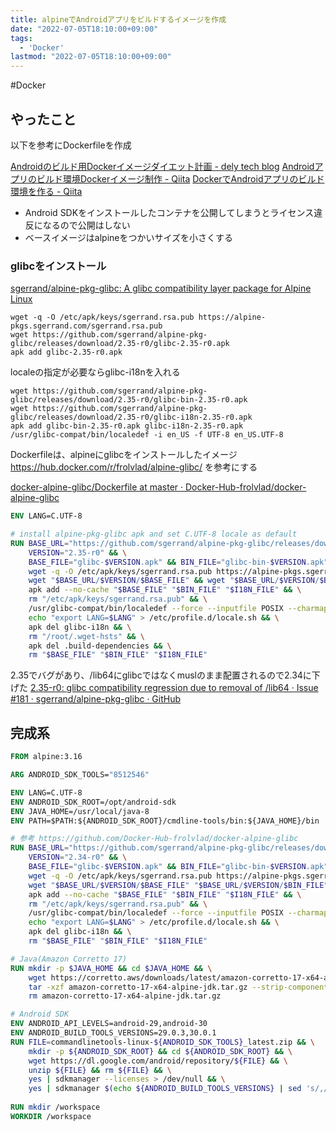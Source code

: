 ```yaml
---
title: alpineでAndroidアプリをビルドするイメージを作成
date: "2022-07-05T18:10:00+09:00"
tags:
  - 'Docker'
lastmod: "2022-07-05T18:10:00+09:00"
---
```


#Docker

## やったこと

以下を参考にDockerfileを作成

[Androidのビルド用Dockerイメージダイエット計画 - dely tech blog](https://tech.dely.jp/entry/2020/12/07/170000)
[Androidアプリのビルド環境Dockerイメージ制作 - Qiita](https://qiita.com/kaihei777/items/1a94a8a329c8fb67d421)
[DockerでAndroidアプリのビルド環境を作る - Qiita](https://qiita.com/kichinaga/items/66872432747e76d72af7)

- Android SDKをインストールしたコンテナを公開してしまうとライセンス違反になるので公開はしない
- ベースイメージはalpineをつかいサイズを小さくする

### glibcをインストール

[sgerrand/alpine-pkg-glibc: A glibc compatibility layer package for Alpine Linux](https://github.com/sgerrand/alpine-pkg-glibc)

```shell
wget -q -O /etc/apk/keys/sgerrand.rsa.pub https://alpine-pkgs.sgerrand.com/sgerrand.rsa.pub
wget https://github.com/sgerrand/alpine-pkg-glibc/releases/download/2.35-r0/glibc-2.35-r0.apk
apk add glibc-2.35-r0.apk
```

localeの指定が必要ならglibc-i18nを入れる

```shell
wget https://github.com/sgerrand/alpine-pkg-glibc/releases/download/2.35-r0/glibc-bin-2.35-r0.apk
wget https://github.com/sgerrand/alpine-pkg-glibc/releases/download/2.35-r0/glibc-i18n-2.35-r0.apk
apk add glibc-bin-2.35-r0.apk glibc-i18n-2.35-r0.apk
/usr/glibc-compat/bin/localedef -i en_US -f UTF-8 en_US.UTF-8
```

Dockerfileは、alpineにglibcをインストールしたイメージ https://hub.docker.com/r/frolvlad/alpine-glibc/ を参考にする

[docker-alpine-glibc/Dockerfile at master · Docker-Hub-frolvlad/docker-alpine-glibc](https://github.com/Docker-Hub-frolvlad/docker-alpine-glibc/blob/master/Dockerfile)

```Dockerfile
ENV LANG=C.UTF-8

# install alpine-pkg-glibc apk and set C.UTF-8 locale as default
RUN BASE_URL="https://github.com/sgerrand/alpine-pkg-glibc/releases/download" && \
    VERSION="2.35-r0" && \
    BASE_FILE="glibc-$VERSION.apk" && BIN_FILE="glibc-bin-$VERSION.apk" && I18N_FILE="glibc-i18n-$VERSION.apk" && \
    wget -q -O /etc/apk/keys/sgerrand.rsa.pub https://alpine-pkgs.sgerrand.com/sgerrand.rsa.pub && \
    wget "$BASE_URL/$VERSION/$BASE_FILE" && wget "$BASE_URL/$VERSION/$BIN_FILE" && wget "$BASE_URL/$VERSION/$I18N_FILE" && \
    apk add --no-cache "$BASE_FILE" "$BIN_FILE" "$I18N_FILE" && \
    rm "/etc/apk/keys/sgerrand.rsa.pub" && \
    /usr/glibc-compat/bin/localedef --force --inputfile POSIX --charmap UTF-8 "$LANG" || true && \
    echo "export LANG=$LANG" > /etc/profile.d/locale.sh && \
    apk del glibc-i18n && \
    rm "/root/.wget-hsts" && \
    apk del .build-dependencies && \
    rm "$BASE_FILE" "$BIN_FILE" "$I18N_FILE"
```

2.35でバグがあり、/lib64にglibcではなくmuslのまま配置されるので2.34に下げた
[2.35-r0: glibc compatibility regression due to removal of /lib64 · Issue #181 · sgerrand/alpine-pkg-glibc · GitHub](https://github.com/sgerrand/alpine-pkg-glibc/issues/181)

## 完成系

```Dockerfile
FROM alpine:3.16

ARG ANDROID_SDK_TOOLS="8512546"

ENV LANG=C.UTF-8
ENV ANDROID_SDK_ROOT=/opt/android-sdk
ENV JAVA_HOME=/usr/local/java-8
ENV PATH=$PATH:${ANDROID_SDK_ROOT}/cmdline-tools/bin:${JAVA_HOME}/bin

# 参考 https://github.com/Docker-Hub-frolvlad/docker-alpine-glibc
RUN BASE_URL="https://github.com/sgerrand/alpine-pkg-glibc/releases/download" && \
    VERSION="2.34-r0" && \
    BASE_FILE="glibc-$VERSION.apk" && BIN_FILE="glibc-bin-$VERSION.apk" && I18N_FILE="glibc-i18n-$VERSION.apk" && \
    wget -q -O /etc/apk/keys/sgerrand.rsa.pub https://alpine-pkgs.sgerrand.com/sgerrand.rsa.pub && \
    wget "$BASE_URL/$VERSION/$BASE_FILE" "$BASE_URL/$VERSION/$BIN_FILE" "$BASE_URL/$VERSION/$I18N_FILE" && \
    apk add --no-cache "$BASE_FILE" "$BIN_FILE" "$I18N_FILE" && \
    rm "/etc/apk/keys/sgerrand.rsa.pub" && \
    /usr/glibc-compat/bin/localedef --force --inputfile POSIX --charmap UTF-8 "$LANG" || true && \
    echo "export LANG=$LANG" > /etc/profile.d/locale.sh && \
    apk del glibc-i18n && \
    rm "$BASE_FILE" "$BIN_FILE" "$I18N_FILE"

# Java(Amazon Corretto 17)
RUN mkdir -p $JAVA_HOME && cd $JAVA_HOME && \
    wget https://corretto.aws/downloads/latest/amazon-corretto-17-x64-alpine-jdk.tar.gz && \
    tar -xzf amazon-corretto-17-x64-alpine-jdk.tar.gz --strip-components 1 && \
    rm amazon-corretto-17-x64-alpine-jdk.tar.gz

# Android SDK
ENV ANDROID_API_LEVELS=android-29,android-30
ENV ANDROID_BUILD_TOOLS_VERSIONS=29.0.3,30.0.1
RUN FILE=commandlinetools-linux-${ANDROID_SDK_TOOLS}_latest.zip && \
    mkdir -p ${ANDROID_SDK_ROOT} && cd ${ANDROID_SDK_ROOT} && \
    wget https://dl.google.com/android/repository/${FILE} && \
    unzip ${FILE} && rm ${FILE} && \
    yes | sdkmanager --licenses > /dev/null && \
    yes | sdkmanager $(echo ${ANDROID_BUILD_TOOLS_VERSIONS} | sed 's/,/\n/g' | sed -E 's/(.+)/build-tools;\1/g' | tr '\n' ' ') "platform-tools" $(echo ${ANDROID_API_LEVELS} | sed 's/,/\n/g' | sed -E 's/(.+)/platforms;\1/g' | tr '\n' ' ')
    
RUN mkdir /workspace
WORKDIR /workspace
```
